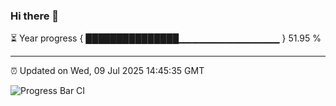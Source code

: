 ### Hi there 👋

⏳ Year progress { ███████████████▁▁▁▁▁▁▁▁▁▁▁▁▁▁▁ } 51.95 %

---

⏰ Updated on Wed, 09 Jul 2025 14:45:35 GMT

![Progress Bar CI](https://github.com/IshwaranRudhara/GIT-ACTION/workflows/Progress%20Bar%20CI/badge.svg)
